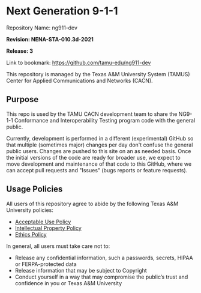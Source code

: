 # Next Generation 9-1-1

Repository Name:	ng911-dev

**Revision: NENA-STA-010.3d-2021**

**Release: 3**

Link to bookmark:	https://github.com/tamu-edu/ng911-dev

This repository is managed by the Texas A&M University System (TAMUS) Center for Applied Communications and Networks (CACN).

## Purpose
This repo is used by the TAMU CACN development team to share the NG9-1-1 Conformance and Interoperability Testing program code with the general public.

Currently, development is performed in a different (experimental) GitHub so that multiple (sometimes major) changes per day don't confuse the general public users.  Changes are pushed to this site on an as needed basis.  Once the initial versions of the code are ready for broader use, we expect to move development and maintenance of that code to this GitHub, where we can accept pull requests and "Issues" (bugs reports or feature requests).

## Usage Policies

All users of this repository agree to abide by the following Texas A&M University policies:
* [Acceptable Use Policy](https://rules-saps.tamu.edu/PDFs/29.01.03.M0.02.pdf)
* [Intellectual Property Policy](https://rules-saps.tamu.edu/PDFs/17.01.07.M0.01.pdf)
* [Ethics Policy](https://policies.tamus.edu/07-01.pdf)

In general, all users must take care not to:
* Release any confidential information, such a passwords, secrets, HIPAA or FERPA-protected data
* Release information that may be subject to Copyright
* Conduct yourself in a way that may compromise the public’s trust and confidence in you or Texas A&M University
